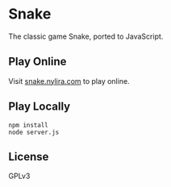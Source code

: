 # Snake

The classic game Snake, ported to JavaScript.

## Play Online

  Visit [snake.nylira.com](http://snake.nylira.com) to play online.

## Play Locally

    npm install
    node server.js

## License

GPLv3
